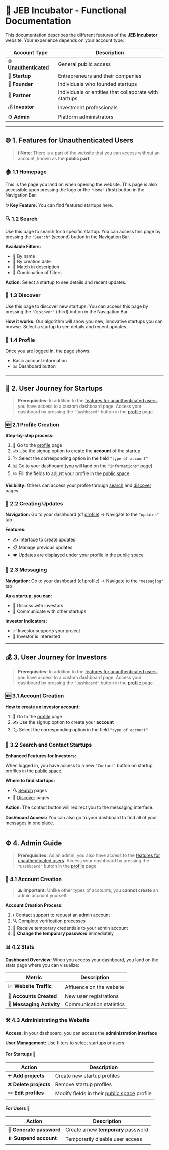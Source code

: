 
# 🚀 JEB Incubator - Functional Documentation

This documentation describes the different features of the **JEB Incubator** website. Your experience depends on your account type:

| Account Type | Description |
|-------------|-------------|
| 🌐 **Unauthenticated** | General public access |
| 🏢 **Startup** | Entrepreneurs and their companies |
| 👤 **Founder** | Individuals who founded startups |
| 🤝 **Partner** | Individuals or entities that collaborate with startups |
| 💰 **Investor** | Investment professionals |
| ⚙️ **Admin** | Platform administrators |

---
## 🌐 1. Features for Unauthenticated Users

> **ℹ️ Note:** There is a part of the website that you can access without an account, known as the **public part**.

### 🏠 1.1 Homepage

This is the page you land on when opening the website. This page is also accessible upon pressing the logo or the `"Home"` (first) button in the Navigation Bar.

**✨ Key Feature:** You can find featured startups here.

### 🔍 1.2 Search

Use this page to search for a specific startup. You can access this page by pressing the `"Search"` (second) button in the Navigation Bar.

**Available Filters:**
- 📝 By name
- 📅 By creation date  
- 📄 Match in description
- 🔗 Combination of filters

**Action:** Select a startup to see details and recent updates.

### 🎯 1.3 Discover

Use this page to discover new startups. You can access this page by pressing the `"Discover"` (third) button in the Navigation Bar.

**How it works:** Our algorithm will show you new, innovative startups you can browse. Select a startup to see details and recent updates.

### 👤 1.4 Profile

Once you are logged in, the page shows:
- Basic account information
- 📊 Dashboard button

---

## 🏢 2. User Journey for Startups

> **Prerequisites:** In addition to the [features for unauthenticated users](#-1-features-for-unauthenticated-users), you have access to a custom dashboard page. Access your dashboard by pressing the `"Dashboard"` button in the [profile](#-14-profile) page.

### 🆕 2.1 Profile Creation

**Step-by-step process:**

1. 📍 Go to the [profile](#-14-profile) page
2. ✍️ Use the signup option to create the **account** of the startup
3. 🏷️ Select the corresponding option in the field `"type of account"`
4. 📊 Go to your dashboard (you will land on the `"informations"` page)
5. ✏️ Fill the fields to adjust your profile in the [public space](#-1-features-for-unauthenticated-users)

**Visibility:** Others can access your profile through [search](#-12-search) and [discover](#-13-discover) pages.

### 📢 2.2 Creating Updates

**Navigation:** Go to your dashboard (cf [profile](#-14-profile)) → Navigate to the `"updates"` tab

**Features:**
- ✍️ Interface to create updates
- 📋 Manage previous updates
- 👁️ Updates are displayed under your profile in the [public space](#-1-features-for-unauthenticated-users)

### 💬 2.3 Messaging

**Navigation:** Go to your dashboard (cf [profile](#-14-profile)) → Navigate to the `"messaging"` tab

**As a startup, you can:**
- 🤝 Discuss with investors
- 💼 Communicate with other startups

**Investor Indicators:**
- ✅ Investor supports your project
- 👀 Investor is interested

---

## 💰 3. User Journey for Investors

> **Prerequisites:** In addition to the [features for unauthenticated users](#-1-features-for-unauthenticated-users), you have access to a custom dashboard page. Access your dashboard by pressing the `"Dashboard"` button in the [profile](#-14-profile) page.

### 🆕 3.1 Account Creation

**How to create an investor account:**

1. 📍 Go to the [profile](#-14-profile) page
2. ✍️ Use the signup option to create your **account**
3. 🏷️ Select the corresponding option in the field `"type of account"`

### 🤝 3.2 Search and Contact Startups

**Enhanced Features for Investors:**

When logged in, you have access to a new `"Contact"` button on startup profiles in the [public space](#-1-features-for-unauthenticated-users).

**Where to find startups:**
- 🔍 [Search](#-12-search) pages
- 🎯 [Discover](#-13-discover) pages

**Action:** The contact button will redirect you to the messaging interface.

**Dashboard Access:** You can also go to your dashboard to find all of your messages in one place.

---

## ⚙️ 4. Admin Guide

> **Prerequisites:** As an admin, you also have access to the [features for unauthenticated users](#-1-features-for-unauthenticated-users). Access your dashboard by pressing the `"Dashboard"` button in the [profile](#-14-profile) page.

### 🔐 4.1 Account Creation

> **⚠️ Important:** Unlike other types of accounts, you **cannot create** an admin account yourself.

**Account Creation Process:**

1. 📞 Contact support to request an admin account
2. 🔍 Complete verification processes
3. 📧 Receive temporary credentials to your admin account
4. 🔑 **Change the temporary password** immediately

### 📊 4.2 Stats

**Dashboard Overview:**
When you access your dashboard, you land on the stats page where you can visualize:

| Metric                    | Description              |
| ------------------------- | ------------------------ |
| 📈 **Website Traffic**    | Affluence on the website |
| 👥 **Accounts Created**   | New user registrations   |
| 💬 **Messaging Activity** | Communication statistics |

### 🛠️ 4.3 Administrating the Website

**Access:** In your dashboard, you can access the **administration interface**

**User Management:** Use filters to select startups or users

#### For Startups 🏢

| Action                | Description                                                                                |
| --------------------- | ------------------------------------------------------------------------------------------ |
| ➕ **Add projects**    | Create new startup profiles                                                                |
| ❌ **Delete projects** | Remove startup profiles                                                                    |
| ✏️ **Edit profiles**  | Modify fields in their [public space](#-1-features-for-unauthenticated-users) profile |

#### For Users 👥

| Action | Description |
|--------|-------------|
| 🔑 **Generate password** | Create a new **temporary** password |
| ⏸️ **Suspend account** | Temporarily disable user access |
